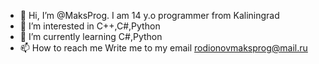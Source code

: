 - 👋 Hi, I’m @MaksProg.
I am 14 y.o programmer from Kaliningrad
- 👀 I’m interested in C++,C#,Python
- 🌱 I’m currently learning C#,Python
- 📫 How to reach me 
Write me to my email rodionovmaksprog@mail.ru

